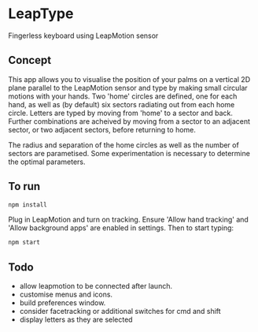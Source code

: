 # LeapType

Fingerless keyboard using LeapMotion sensor

## Concept

This app allows you to visualise the position of your palms on a vertical 2D plane parallel to the LeapMotion sensor and type by making small circular motions with your hands. Two 'home' circles are defined, one for each hand, as well as (by default) six sectors radiating out from each home circle. Letters are typed by moving from 'home' to a sector and back. Further combinations are acheived by moving from a sector to an adjacent sector, or two adjacent sectors, before returning to home.

The radius and separation of the home circles as well as the number of sectors are parametised. Some experimentation is necessary to determine the optimal parameters. 

## To run

```bash
npm install
```

Plug in LeapMotion and turn on tracking. Ensure 'Allow hand tracking' and 'Allow background apps' are enabled in settings. Then to start typing:

```bash
npm start
```

## Todo

- allow leapmotion to be connected after launch.
- customise menus and icons.
- build preferences window.
- consider facetracking or additional switches for cmd and shift
- display letters as they are selected
